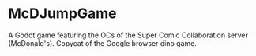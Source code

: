# McDJumpGame
A Godot game featuring the OCs of the Super Comic Collaboration server (McDonald's).  Copycat of the Google browser dino game.
